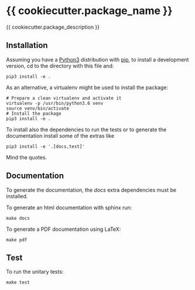 # {{ cookiecutter.package_name }}

{{ cookiecutter.package_description }}


## Installation
Assuming you have a [Python3](https://www.python.org/) distribution with [pip](https://pip.pypa.io/en/stable/installing/), to install a development version, cd to the directory with this file and:

```
pip3 install -e .
```
As an alternative, a virtualenv might be used to install the package:
```
# Prepare a clean virtualenv and activate it
virtualenv -p /usr/bin/python3.6 venv
source venv/bin/activate
# Install the package
pip3 install -e .
```

To install also the dependencies to run the tests or to generate the documentation install some of the extras like
```
pip3 install -e '.[docs,test]'
```
Mind the quotes.

## Documentation
To generate the documentation, the *docs* extra dependencies must be installed.

To generate an html documentation with sphinx run:
```
make docs
```

To generate a PDF documentation using LaTeX:
```
make pdf
```



## Test
To run the unitary tests:
```
make test
```
